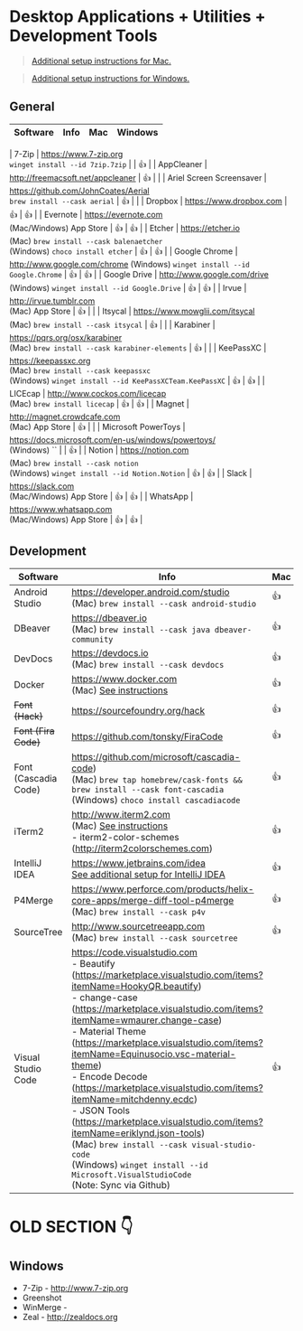 # Desktop Applications + Utilities + Development Tools

> [Additional setup instructions for Mac.](MacSetup.md)

> [Additional setup instructions for Windows.](WindowsSetup.md)

## General
| Software | Info | Mac | Windows |
|---|---|---|---|

| 7-Zip | https://www.7-zip.org<br> `winget install --id 7zip.7zip` | | 👍 |
| AppCleaner | http://freemacsoft.net/appcleaner | 👍 | |
| Ariel Screen Screensaver | https://github.com/JohnCoates/Aerial<br> `brew install --cask aerial` | 👍 | |
| Dropbox | https://www.dropbox.com | 👍 | 👍 |
| Evernote | https://evernote.com<br> (Mac/Windows) App Store | 👍 | 👍 |
| Etcher | https://etcher.io<br> (Mac) `brew install --cask balenaetcher`<br> (Windows) `choco install etcher` | 👍 | 👍 |
| Google Chrome | http://www.google.com/chrome (Windows) `winget install --id Google.Chrome` | 👍 | 👍 |
| Google Drive | http://www.google.com/drive<br> (Windows) `winget install --id Google.Drive` | 👍 | 👍 |
| Irvue | http://irvue.tumblr.com<br> (Mac) App Store | 👍 | |
| Itsycal | https://www.mowglii.com/itsycal<br> (Mac) `brew install --cask itsycal` | 👍 | |
| Karabiner | https://pqrs.org/osx/karabiner<br> (Mac) `brew install --cask karabiner-elements` | 👍 | |
| KeePassXC | https://keepassxc.org<br> (Mac) `brew install --cask keepassxc`<br> (Windows) `winget install --id KeePassXCTeam.KeePassXC` | 👍 | 👍 |
| LICEcap | http://www.cockos.com/licecap<br> (Mac) `brew install licecap` | 👍 | 👍 |
| Magnet | http://magnet.crowdcafe.com<br> (Mac) App Store | 👍 | |
| Microsoft PowerToys | https://docs.microsoft.com/en-us/windows/powertoys/<br> (Windows) `` | | 👍 |
| Notion | https://notion.com<br> (Mac) `brew install --cask notion`<br> (Windows) `winget install --id Notion.Notion` | 👍 | 👍 |
| Slack | https://slack.com<br> (Mac/Windows) App Store | 👍 | 👍 |
| WhatsApp | https://www.whatsapp.com<br> (Mac/Windows) App Store | 👍 | 👍 |

## Development
| Software | Info | Mac | Windows |
|---|---|---|---|
| Android Studio | https://developer.android.com/studio<br> (Mac) `brew install --cask android-studio` | 👍 | 👍 |
| DBeaver | https://dbeaver.io<br> (Mac) `brew install --cask java dbeaver-community` | 👍 | 👍 |
| DevDocs | https://devdocs.io<br> (Mac) `brew install --cask devdocs` | 👍 | 👍 |
| Docker | https://www.docker.com<br> (Mac) [See instructions](MacSetup.md#docker) | 👍 | 👍 |
| ~~Font (Hack)~~ | https://sourcefoundry.org/hack | 👍 | 👍 |
| ~~Font (Fira Code)~~ | https://github.com/tonsky/FiraCode | 👍 | 👍 |
| Font (Cascadia Code) | https://github.com/microsoft/cascadia-code)<br> (Mac) `brew tap homebrew/cask-fonts && brew install --cask font-cascadia`<br> (Windows) `choco install cascadiacode` | 👍 | 👍 |
| iTerm2 | http://www.iterm2.com<br> (Mac) [See instructions](MacSetup.md##iterm2)<br> - iterm2-color-schemes (http://iterm2colorschemes.com) | 👍 | |
| IntelliJ IDEA | https://www.jetbrains.com/idea<br> [See additional setup for IntelliJ IDEA](IntelliJIDEASetup.md)| 👍 | 👍 |
| P4Merge | https://www.perforce.com/products/helix-core-apps/merge-diff-tool-p4merge<br> (Mac) `brew install --cask p4v` | 👍 | 👍 |
| SourceTree | http://www.sourcetreeapp.com<br> (Mac) `brew install --cask sourcetree` | 👍 | 👍 |
| Visual Studio Code | https://code.visualstudio.com<br> - Beautify (https://marketplace.visualstudio.com/items?itemName=HookyQR.beautify)<br> - change-case (https://marketplace.visualstudio.com/items?itemName=wmaurer.change-case)<br> - Material Theme (https://marketplace.visualstudio.com/items?itemName=Equinusocio.vsc-material-theme)<br> - Encode Decode (https://marketplace.visualstudio.com/items?itemName=mitchdenny.ecdc)<br> - JSON Tools (https://marketplace.visualstudio.com/items?itemName=eriklynd.json-tools)<br> (Mac) `brew install --cask visual-studio-code`<br> (Windows) `winget install --id Microsoft.VisualStudioCode`<br> (Note: Sync via Github) | 👍 | 👍 |

# OLD SECTION 👇

## Windows
* 7-Zip - http://www.7-zip.org
* Greenshot
* WinMerge -
* Zeal - http://zealdocs.org
